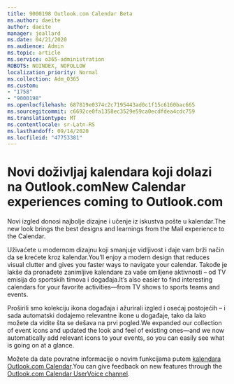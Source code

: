```yaml
---
title: 9000198 Outlook.com Calendar Beta
ms.author: daeite
author: daeite
manager: joallard
ms.date: 04/21/2020
ms.audience: Admin
ms.topic: article
ms.service: o365-administration
ROBOTS: NOINDEX, NOFOLLOW
localization_priority: Normal
ms.collection: Adm_O365
ms.custom:
- "1758"
- "9000198"
ms.openlocfilehash: 687819e0374c2c7195443ad0c1f15c6160bac665
ms.sourcegitcommit: c6692ce0fa1358ec3529e59ca0ecdfdea4cdc759
ms.translationtype: MT
ms.contentlocale: sr-Latn-RS
ms.lasthandoff: 09/14/2020
ms.locfileid: "47753381"
---
```

# <a name="new-calendar-experiences-coming-to-outlookcom"></a><span data-ttu-id="2819d-102">Novi doživljaj kalendara koji dolazi na Outlook.com</span><span class="sxs-lookup"><span data-stu-id="2819d-102">New Calendar experiences coming to Outlook.com</span></span>

<span data-ttu-id="2819d-103">Novi izgled donosi najbolje dizajne i učenje iz iskustva pošte u kalendar.</span><span class="sxs-lookup"><span data-stu-id="2819d-103">The new look brings the best designs and learnings from the Mail experience to the Calendar.</span></span>

<span data-ttu-id="2819d-104">Uživaćete u modernom dizajnu koji smanjuje vidljivost i daje vam brži način da se krećete kroz kalendar.</span><span class="sxs-lookup"><span data-stu-id="2819d-104">You’ll enjoy a modern design that reduces visual clutter and gives you faster ways to navigate your calendar.</span></span> <span data-ttu-id="2819d-105">Takođe je lakše da pronađete zanimljive kalendare za vaše omiljene aktivnosti – od TV emisija do sportskih timova i događaja.</span><span class="sxs-lookup"><span data-stu-id="2819d-105">It’s also easier to find interesting calendars for your favorite activities—from TV shows to sports teams and events.</span></span>

<span data-ttu-id="2819d-106">Proširili smo kolekciju ikona događaja i ažurirali izgled i osećaj postojećih – i sada automatski dodajemo relevantne ikone u događaje, tako da lako možete da vidite šta se dešava na prvi pogled.</span><span class="sxs-lookup"><span data-stu-id="2819d-106">We expanded our collection of event icons and updated the look and feel of existing ones—and we now automatically add relevant icons to your events, so you can easily see what is going on at a glance.</span></span>

<span data-ttu-id="2819d-107">Možete da date povratne informacije o novim funkcijama putem [kalendara Outlook.com Calendar](https://go.microsoft.com/fwlink/?linkid=2103075).</span><span class="sxs-lookup"><span data-stu-id="2819d-107">You can give feedback on new features through the [Outlook.com Calendar UserVoice channel](https://go.microsoft.com/fwlink/?linkid=2103075).</span></span>